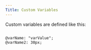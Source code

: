 ```yaml
---
Title: Custom Variables
---
```


Custom variables are defined like this:

<pre class="language-less">
<code>
@varName: "varValue";
@varName2: 30px;
</code>
</pre>
